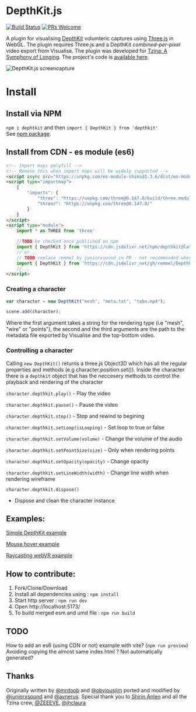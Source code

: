 # DepthKit.js
[![Build Status](https://travis-ci.org/juniorxsound/DepthKit.js.svg?branch=master)](https://travis-ci.org/juniorxsound/DepthKit.js)                [![PRs Welcome](https://img.shields.io/badge/PRs-welcome-brightgreen.svg?style=flat-square)](http://makeapullrequest.com)

A plugin for visualising [DepthKit](http://www.depthkit.tv/) volumteric captures using [Three.js](https://github.com/mrdoob/three.js) in WebGL. The plugin requires Three.js and a DepthKit *combined-per-pixel* video export from Visualise.
The plugin was developed for [Tzina: A Symphony of Longing](https://tzina.space). The project's code is [available here](https://github.com/Avnerus/tzina).

![DepthKit.js screencapture](https://raw.githubusercontent.com/juniorxsound/DepthKit.js/master/assets/gh/wire.gif)

# Install

## Install via NPM

`npm i dephtkit` and then `import { DepthKit } from 'depthkit'`  
See [npm package](https://www.npmjs.com/package/depthkit).  

## Install from CDN - es module (es6)

```html
<!-- Import maps polyfill -->
<!-- Remove this when import maps will be widely supported -->
<script async src="https://unpkg.com/es-module-shims@1.3.6/dist/es-module-shims.js"></script>
<script type="importmap">
    {
        "imports": {
            "three": "https://unpkg.com/three@0.147.0/build/three.module.js",
            "three/": "https://unpkg.com/three@0.147.0/"
        }
    }
</script>
<script type="module">
    import * as THREE from 'three'

    //TODO be checked once published on npm
    import { DepthKit } from 'https://cdn.jsdelivr.net/npm/depthkit@latest/src/depthkit.js'
    // or
    // TODO replace remmel by juniorxsound in PR - not recommended when published on npm
    import { DepthKit } from 'https://cdn.jsdelivr.net/gh/remmel/Depthkit.js/src/depthkit.js'
    //...
</script>
```

### Creating a character
```JavaScript
var character = new DepthKit("mesh", "meta.txt", "take.mp4");

scene.add(character);
```
Where the first argument takes a string for the rendering type (i.e "mesh", "wire" or "points"), the second and the third arguments are the path to the metadata file exported by Visualise and the top-bottom video.

### Controlling a character
Calling ```new DepthKit()``` returns a three.js Object3D which has all the regular properties and methods (e.g character.position.set()). Inside the character there is a ```depthkit``` object that has the neccesery methods to control the playback and rendering of the character

```character.depthkit.play()``` - Play the video

```character.depthkit.pause()``` - Pause the video

```character.depthkit.stop()``` - Stop and rewind to begining

```character.depthkit.setLoop(isLooping)``` - Set loop to true or false

```character.depthkit.setVolume(volume)``` - Change the volume of the audio

```character.depthkit.setPointSize(size)``` - Only when rendering points

```character.depthkit.setOpacity(opacity)``` - Change opacity

```character.depthkit.setLineWidth(width)``` - Change line width when rendering wireframe

```character.depthkit.dispose()```
- Dispose and clean the character instance

## Examples:
[Simple DepthKit example](https://juniorxsound.github.io/Depthkit.js/examples/simple.html)

[Mouse hover example](https://juniorxsound.github.io/Depthkit.js/examples/raycast.html)

[Raycasting webVR example](https://juniorxsound.github.io/Depthkit.js/examples/webxr_raycast.html)

## How to contribute:
1. Fork/Clone/Download
1. Install all dependencies using : `npm install`
1. Start http server : `npm run dev`  
1. Open http://localhost:5173/
1. To build merged esm and umd file : `npm run build`

## TODO

How to add an es6 (using CDN or not) example with vite? (`npm run preview`) Avoiding copying the almost same index.html ? Not automatically generated?

## Thanks
Originally written by [@mrdoob](https://github.com/mrdoob) and [@obviousjim](https://github.com/obviousjim) ported and modified by [@juniorxsound](https://github.com/juniorxsound) and [@avnerus](https://github.com/Avnerus). Special thank you to [Shirin Anlen](https://github.com/ShirinStar) and all the Tzina crew, [@ZEEEVE](https://github.com/zivschneider), [@jhclaura](https://github.com/jhclaura)
